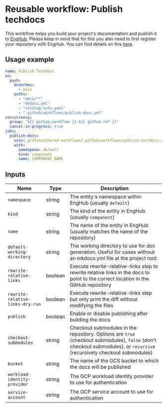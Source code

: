# Reusable workflow: Publish techdocs

This workflow helps you build your project's documentation and publish it to [EngHub](https://enghub.grafana-ops.net).
Please keep in mind that for this you also need to first register your repository with EngHub.
You can find details on this [here](https://enghub.grafana-ops.net/docs/default/component/enghub/user-guides/add-gh-repo/).

## Usage example

```yaml
name: Publish TechDocs
on:
  push:
    branches:
      - main
    paths:
      - "docs/**"
      - "mkdocs.yml"
      - "catalog-info.yaml"
      - ".github/workflows/publish-docs.yml"
concurrency:
  group: "${{ github.workflow }}-${{ github.ref }}"
  cancel-in-progress: true
jobs:
  publish-docs:
    uses: grafana/shared-workflows/.github/workflows/publish-techdocs.yaml@main
    with:
      namespace: default
      kind: component
      name: COMPONENT_NAME
```

## Inputs

| Name                             | Type    | Description                                                                                                                                                            |
| -------------------------------- | ------- | ---------------------------------------------------------------------------------------------------------------------------------------------------------------------- |
| `namespace`                      | string  | The entity's namespace within EngHub (usually `default`)                                                                                                               |
| `kind`                           | string  | The kind of the entity in EngHub (usually `component`)                                                                                                                 |
| `name`                           | string  | The name of the entity in EngHub (usually matches the name of the repository)                                                                                          |
| `default-working-directory`      | string  | The working directory to use for doc generation. Useful for cases without an mkdocs.yml file at the project root.                                                      |
| `rewrite-relative-links`         | boolean | Execute rewrite-relative-links step to rewrite relative links in the docs to point to the correct location in the GitHub repository                                    |
| `rewrite-relative-links-dry-run` | boolean | Execute rewrite-relative-links step but only print the diff without modifying the files                                                                                |
| `publish`                        | boolean | Enable or disable publishing after building the docs                                                                                                                   |
| `checkout-submodules`            | string  | Checkout submodules in the repository. Options are `true` (checkout submodules), `false` (don't checkout submodules), or `recursive` (recursively checkout submodules) |
| `bucket`                         | string  | The name of the GCS bucket to which the docs will be published                                                                                                         |
| `workload-identity-provider`     | string  | The GCP workload identity provider to use for authentication                                                                                                           |
| `service-account`                | string  | The GCP service account to use for authentication                                                                                                                      |
